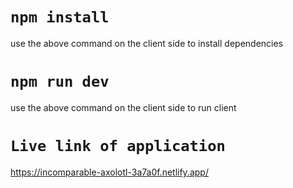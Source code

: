 # `npm install`
use the above command on the client side to install dependencies

# `npm run dev`
use the above command on the client side to run client

# `Live link of application`
https://incomparable-axolotl-3a7a0f.netlify.app/
